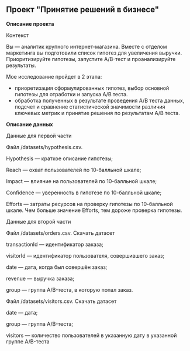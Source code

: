 ## Проект "Принятие решений в бизнесе"

<b>Описание проекта</b>

Контекст

Вы — аналитик крупного интернет-магазина. Вместе с отделом маркетинга вы подготовили список гипотез для увеличения выручки.
Приоритизируйте гипотезы, запустите A/B-тест и проанализируйте результаты. 

Мое исследование пройдет в 2 этапа:

-  приоретизация сформулированных гипотез, выбор основной гипотезы для отработки и запуска A/B теста.
- обработка полученных в результате проведения А/В теста данных, подсчет и сравнение статистической значимости различия ключевых метрик и принятие решения по результатам А/В теста.

<b>Описание данных</b>

Данные для первой части

Файл /datasets/hypothesis.csv. 

Hypothesis — краткое описание гипотезы;

Reach — охват пользователей по 10-балльной шкале;

Impact — влияние на пользователей по 10-балльной шкале;

Confidence — уверенность в гипотезе по 10-балльной шкале;

Efforts — затраты ресурсов на проверку гипотезы по 10-балльной шкале. Чем больше значение Efforts, тем дороже проверка гипотезы.

Данные для второй части

Файл /datasets/orders.csv. Скачать датасет

transactionId — идентификатор заказа;

visitorId — идентификатор пользователя, совершившего заказ;

date — дата, когда был совершён заказ;

revenue — выручка заказа;

group — группа A/B-теста, в которую попал заказ.

Файл /datasets/visitors.csv. Скачать датасет

date — дата;

group — группа A/B-теста;

visitors — количество пользователей в указанную дату в указанной группе A/B-теста